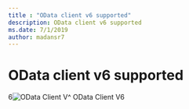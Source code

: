 ```yaml
---
title : "OData client v6 supported"
description: OData client v6 supported
ms.date: 7/1/2019
author: madansr7
---
```


# OData client v6 supported

 6![OData Client V^](/odata/assets/doc-assets/yes.png) OData Client V6
